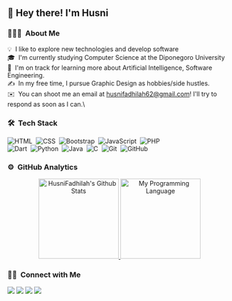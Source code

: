 <!-- ## 👋 &nbsp;Hey there! I'm Husni -->
### <h2>👋 Hey there! I'm Husni</h2>

### 👨🏻‍💻 &nbsp;About Me

💡 &nbsp;I like to explore new technologies and develop software\
🎓 &nbsp;I'm currently studying Computer Science at the Diponegoro University\
🌱 &nbsp;I'm on track for learning more about Artificial Intelligence, Software Engineering.\
✍️ &nbsp;In my free time, I pursue Graphic Design as hobbies/side hustles.\
✉️ &nbsp;You can shoot me an email at husnifadhilah62@gmail.com! I'll try to respond as soon as I can.\

### 🛠 &nbsp;Tech Stack

![HTML](https://img.shields.io/badge/-HTML-05122A?style=flat&logo=HTML5)&nbsp;
![CSS](https://img.shields.io/badge/-CSS-05122A?style=flat&logo=CSS3&logoColor=1572B6)&nbsp;
![Bootstrap](https://img.shields.io/badge/-Bootstrap-05122A?style=flat&logo=bootstrap&logoColor=563D7C)&nbsp;
![JavaScript](https://img.shields.io/badge/-JavaScript-05122A?style=flat&logo=javascript)&nbsp;
![PHP](https://img.shields.io/badge/-PHP-05122A?style=flat&logo=php)\
![Dart](https://img.shields.io/badge/-Dart-05122A?style=flat&logo=dart&logoColor=1572B6)&nbsp;
![Python](https://img.shields.io/badge/-Python-05122A?style=flat&logo=python)&nbsp;
![Java](https://img.shields.io/badge/-Java-05122A?style=flat&logo=Java&logoColor=FFA518)&nbsp;
![C](https://img.shields.io/badge/-C-05122A?style=flat&logo=C&logoColor=A8B9CC)&nbsp;
![Git](https://img.shields.io/badge/-Git-05122A?style=flat&logo=git)&nbsp;
![GitHub](https://img.shields.io/badge/-GitHub-05122A?style=flat&logo=github)&nbsp;

### ⚙️ &nbsp;GitHub Analytics

<p align="center">
<a href="https://github.com/AVS1508">
  <img height="180em" src="https://github-readme-stats-eight-theta.vercel.app/api?username=HusniFadhilah&include_all_commits=true&count_private=true&show_icons=true&title_color=7A7ADB&icon_color=2234AE&text_color=D3D3D3&bg_color=0,000000,130F40" alt="HusniFadhilah's Github Stats"/>
  <img height="180em" src="https://github-readme-stats-eight-theta.vercel.app/api/top-langs/?username=HusniFadhilah&layout=compact&langs_count=8&theme=algolia" alt="My Programming Language"/>
</a>
</p>

### 🤝🏻 &nbsp;Connect with Me

<p align="left">
<a href="https://www.linkedin.com/in/husni-fadhilah-dhiya-ul-haq/" target="_blank"><img src="https://img.shields.io/badge/-Husni%20Fadhilah%20Dhiya%20Ul%20Haq-0077B5?style=flat&logo=Linkedin&logoColor=white"/></a>
<a href="mailto:husnifadhilah62@gmail.com" target="_blank"><img src="https://img.shields.io/badge/-husnifadhilah62@gmail.com-D14836?style=flat&logo=Gmail&logoColor=white"/></a>
<a href="https://instagram.com/husnifd_" target="_blank"><img src="https://img.shields.io/badge/-@husnifd_-E4405F?style=flat&logo=Instagram&logoColor=white"/></a>
<a href="https://facebook.com/husnifd" target="_blank"><img src="https://img.shields.io/badge/-@husnifd-1877F2?style=flat&logo=Facebook&logoColor=white"/></a>
</p>

<!--
**HusniFadhilah/HusniFadhilah** is a ✨ _special_ ✨ repository because its `README.md` (this file) appears on your GitHub profile.

Here are some ideas to get you started:

- 🔭 I’m currently working on ...
- 🌱 I’m currently learning ...
- 👯 I’m looking to collaborate on ...
- 🤔 I’m looking for help with ...
- 💬 Ask me about ...
- 📫 How to reach me: ...
- 😄 Pronouns: ...
- ⚡ Fun fact: ...
-->
